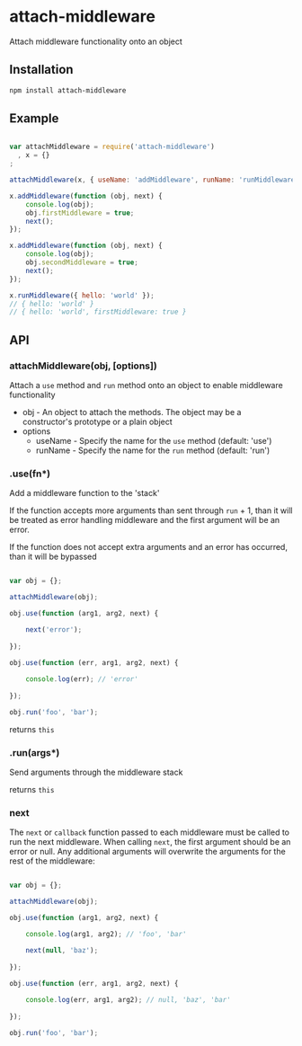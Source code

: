 # attach-middleware

Attach middleware functionality onto an object

## Installation

```bash
npm install attach-middleware
```

## Example

```javascript

var attachMiddleware = require('attach-middleware')
  , x = {}
;

attachMiddleware(x, { useName: 'addMiddleware', runName: 'runMiddleware' });

x.addMiddleware(function (obj, next) {
    console.log(obj);
    obj.firstMiddleware = true;
    next();
});

x.addMiddleware(function (obj, next) {
    console.log(obj);
    obj.secondMiddleware = true;
    next();
});

x.runMiddleware({ hello: 'world' });
// { hello: 'world' }
// { hello: 'world', firstMiddleware: true }

```

## API

### attachMiddleware(obj, [options])

Attach a `use` method and `run` method onto an object to enable middleware functionality

* obj - An object to attach the methods.  The object may be a constructor's prototype or a plain object
* options
    * useName - Specify the name for the `use` method (default: 'use')
    * runName - Specify the name for the `run` method (default: 'run')

### .use(fn*)

Add a middleware function to the 'stack'

If the function accepts more arguments than sent through `run` + 1, than it will be treated as error handling
middleware and the first argument will be an error.

If the function does not accept extra arguments and an error has occurred, than it will be bypassed

```javascript

var obj = {};

attachMiddleware(obj);

obj.use(function (arg1, arg2, next) {

    next('error');
    
});

obj.use(function (err, arg1, arg2, next) {
    
    console.log(err); // 'error'
    
});

obj.run('foo', 'bar');

```

returns `this`

### .run(args*)

Send arguments through the middleware stack

returns `this`

### next

The `next` or `callback` function passed to each middleware must be called to run the next middleware.
When calling `next`, the first argument should be an error or null.  Any additional arguments will overwrite
the arguments for the rest of the middleware:

```javascript

var obj = {};

attachMiddleware(obj);

obj.use(function (arg1, arg2, next) {

    console.log(arg1, arg2); // 'foo', 'bar'

    next(null, 'baz');
    
});

obj.use(function (err, arg1, arg2, next) {
    
    console.log(err, arg1, arg2); // null, 'baz', 'bar'
    
});

obj.run('foo', 'bar');

```